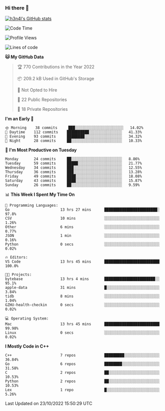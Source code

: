 ### Hi there 👋

[![h3n4l's GitHub stats](https://github-readme-stats.vercel.app/api?username=h3n4l&count_private=true&show_icons=true&theme=radical)](https://github.com/h3n4l/github-readme-stats)

<!--START_SECTION:waka-->
![Code Time](http://img.shields.io/badge/Code%20Time-771%20hrs%201%20min-blue)

![Profile Views](http://img.shields.io/badge/Profile%20Views-6-blue)

![Lines of code](https://img.shields.io/badge/From%20Hello%20World%20I%27ve%20Written-44%20Thousand%20lines%20of%20code-blue)

**🐱 My GitHub Data** 

> 🏆 770 Contributions in the Year 2022
 > 
> 📦 209.2 kB Used in GitHub's Storage 
 > 
> 🚫 Not Opted to Hire
 > 
> 📜 22 Public Repositories 
 > 
> 🔑 18 Private Repositories  
 > 
**I'm an Early 🐤** 

```text
🌞 Morning    38 commits     ███░░░░░░░░░░░░░░░░░░░░░░   14.02% 
🌆 Daytime    112 commits    ██████████░░░░░░░░░░░░░░░   41.33% 
🌃 Evening    93 commits     ████████░░░░░░░░░░░░░░░░░   34.32% 
🌙 Night      28 commits     ██░░░░░░░░░░░░░░░░░░░░░░░   10.33%

```
📅 **I'm Most Productive on Tuesday** 

```text
Monday       24 commits     ██░░░░░░░░░░░░░░░░░░░░░░░   8.86% 
Tuesday      59 commits     █████░░░░░░░░░░░░░░░░░░░░   21.77% 
Wednesday    34 commits     ███░░░░░░░░░░░░░░░░░░░░░░   12.55% 
Thursday     36 commits     ███░░░░░░░░░░░░░░░░░░░░░░   13.28% 
Friday       49 commits     ████░░░░░░░░░░░░░░░░░░░░░   18.08% 
Saturday     43 commits     ████░░░░░░░░░░░░░░░░░░░░░   15.87% 
Sunday       26 commits     ██░░░░░░░░░░░░░░░░░░░░░░░   9.59%

```


📊 **This Week I Spent My Time On** 

```text
💬 Programming Languages: 
Go                       13 hrs 27 mins      ████████████████████████░   97.8% 
CSV                      10 mins             ░░░░░░░░░░░░░░░░░░░░░░░░░   1.26% 
Other                    6 mins              ░░░░░░░░░░░░░░░░░░░░░░░░░   0.77% 
JSON                     1 min               ░░░░░░░░░░░░░░░░░░░░░░░░░   0.16% 
Python                   0 secs              ░░░░░░░░░░░░░░░░░░░░░░░░░   0.02%

🔥 Editors: 
VS Code                  13 hrs 45 mins      █████████████████████████   100.0%

🐱‍💻 Projects: 
bytebase                 13 hrs 4 mins       ███████████████████████░░   95.1% 
apple-data               31 mins             █░░░░░░░░░░░░░░░░░░░░░░░░   3.84% 
tidb                     8 mins              ░░░░░░░░░░░░░░░░░░░░░░░░░   1.04% 
GZHU-health-checkin      0 secs              ░░░░░░░░░░░░░░░░░░░░░░░░░   0.02%

💻 Operating System: 
Mac                      13 hrs 45 mins      █████████████████████████   99.98% 
Linux                    0 secs              ░░░░░░░░░░░░░░░░░░░░░░░░░   0.02%

```

**I Mostly Code in C++** 

```text
C++                      7 repos             █████████░░░░░░░░░░░░░░░░   36.84% 
Go                       6 repos             ████████░░░░░░░░░░░░░░░░░   31.58% 
C                        2 repos             ██░░░░░░░░░░░░░░░░░░░░░░░   10.53% 
Python                   2 repos             ██░░░░░░░░░░░░░░░░░░░░░░░   10.53% 
Lex                      1 repo              █░░░░░░░░░░░░░░░░░░░░░░░░   5.26%

```



 Last Updated on 23/10/2022 15:50:29 UTC
<!--END_SECTION:waka-->

